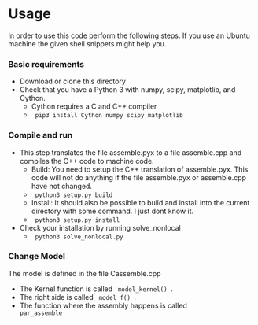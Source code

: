 # Usage 

In order to use this code perform the following steps.
If you use an Ubuntu machine the given shell snippets might help you.
### Basic requirements
- Download or clone this directory
- Check that you have a Python 3 with numpy, scipy, matplotlib, and Cython.
    - Cython requires a C and C++ compiler
    - <code> pip3 install Cython numpy scipy matplotlib </code>
### Compile and run
- This step translates the file assemble.pyx to a file assemble.cpp and compiles the C++ code to machine code.
    - Build: You need to setup the C++ translation of assemble.pyx. This code will not do anything if the file assemble.pyx or assemble.cpp have not changed. 
    - <code> python3 setup.py build </code>
    - Install: It should also be possible to build and install into the current directory with some command. I just dont know it.
    - <code> python3 setup.py install </code>
- Check your installation by running solve_nonlocal
    - <code> python3 solve_nonlocal.py </code>
    
### Change Model
The model is defined in the file Cassemble.cpp
- The Kernel function is called <code>  model_kernel() </code>.
- The right side is called <code>  model_f() </code>.
- The function where the assembly happens is called <code> par_assemble </code>
